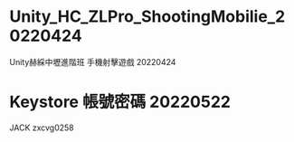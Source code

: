 # Unity_HC_ZLPro_ShootingMobilie_20220424
 Unity赫綵中壢進階班 手機射擊遊戲 20220424

# Keystore 帳號密碼 20220522
JACK
zxcvg0258